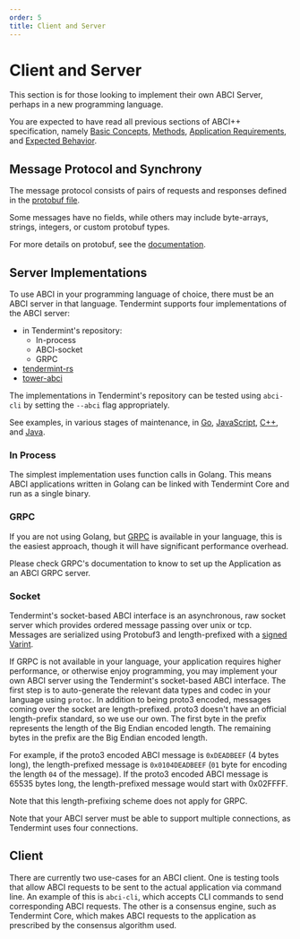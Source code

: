 ```yaml
---
order: 5
title: Client and Server
---
```


# Client and Server

This section is for those looking to implement their own ABCI Server, perhaps in
a new programming language.

You are expected to have read all previous sections of ABCI++ specification, namely
[Basic Concepts](./abci%2B%2B_basic_concepts.md),
[Methods](./abci%2B%2B_methods.md),
[Application Requirements](./abci%2B%2B_app_requirements.md), and
[Expected Behavior](./abci%2B%2B_tmint_expected_behavior.md).

## Message Protocol and Synchrony

The message protocol consists of pairs of requests and responses defined in the
[protobuf file](../../proto/tendermint/abci/types.proto).

Some messages have no fields, while others may include byte-arrays, strings, integers,
or custom protobuf types.

For more details on protobuf, see the [documentation](https://developers.google.com/protocol-buffers/docs/overview).

<!--
As of v0.36 requests are synchronous. For each of ABCI++'s four connections (see
[Connections](./abci%2B%2B_app_requirements.md)), when Tendermint issues a request to the
Application, it will wait for the response before continuing execution. As a side effect,
requests and responses are ordered for each connection, but not necessarily across connections.
--> 
## Server Implementations

To use ABCI in your programming language of choice, there must be an ABCI
server in that language. Tendermint supports four implementations of the ABCI server:

- in Tendermint's repository:
    - In-process
    - ABCI-socket
    - GRPC
- [tendermint-rs](https://github.com/informalsystems/tendermint-rs)
- [tower-abci](https://github.com/penumbra-zone/tower-abci)

The implementations in Tendermint's repository can be tested using `abci-cli` by setting
the `--abci` flag appropriately.

See examples, in various stages of maintenance, in
[Go](https://github.com/tendermint/tendermint/tree/master/abci/server),
[JavaScript](https://github.com/tendermint/js-abci),
[C++](https://github.com/mdyring/cpp-tmsp), and
[Java](https://github.com/jTendermint/jabci).

### In Process

The simplest implementation uses function calls in Golang.
This means ABCI applications written in Golang can be linked with Tendermint Core and run as a single binary.

### GRPC

If you are not using Golang,
but [GRPC](https://grpc.io/) is available in your language, this is the easiest approach,
though it will have significant performance overhead.

Please check GRPC's documentation to know to set up the Application as an
ABCI GRPC server.

### Socket

Tendermint's socket-based ABCI interface is an asynchronous,
raw socket server which provides ordered message passing over unix or tcp.
Messages are serialized using Protobuf3 and length-prefixed with a [signed Varint](https://developers.google.com/protocol-buffers/docs/encoding?csw=1#signed-integers).

If GRPC is not available in your language, your application requires higher
performance, or otherwise enjoy programming, you may implement your own
ABCI server using the Tendermint's socket-based ABCI interface.
The first step is to auto-generate the relevant data
types and codec in your language using `protoc`.
In addition to being proto3 encoded, messages coming over
the socket are length-prefixed. proto3 doesn't have an
official length-prefix standard, so we use our own. The first byte in
the prefix represents the length of the Big Endian encoded length. The
remaining bytes in the prefix are the Big Endian encoded length.

For example, if the proto3 encoded ABCI message is `0xDEADBEEF` (4
bytes long), the length-prefixed message is `0x0104DEADBEEF` (`01` byte for encoding the length `04` of the message). If the proto3
encoded ABCI message is 65535 bytes long, the length-prefixed message
would start with 0x02FFFF.

Note that this length-prefixing scheme does not apply for GRPC.

Note that your ABCI server must be able to support multiple connections, as
Tendermint uses four connections.

## Client

There are currently two use-cases for an ABCI client. One is testing
tools that allow ABCI requests to be sent to the actual application via
command line. An example of this is `abci-cli`, which accepts CLI commands
to send corresponding ABCI requests.
The other is a consensus engine, such as Tendermint Core,
which makes ABCI requests to the application as prescribed by the consensus
algorithm used.

